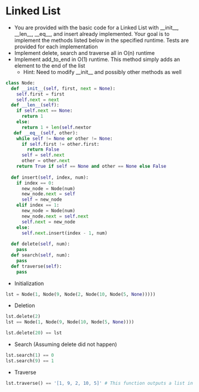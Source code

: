 # Linked List

* You are provided with the basic code for a Linked List with \_\_init\_\_, \_\_len\_\_, \_\_eq\_\_, and insert already implemented. Your goal is to implement the methods listed below in the specified runtime. Tests are provided for each implementation 
* Implement delete, search and traverse all in O(n) runtime
* Implement add_to_end in O(1) runtime. This method simply adds an element to the end of the list
  * Hint: Need to modify \_\_init\_\_ and possibly other methods as well


```Python
class Node:
  def __init__(self, first, next = None):
    self.first = first
    self.next = next
  def __len__(self):
    if self.next == None:
      return 1
    else:
      return 1 + len(self.nextor
   def __eq__(self, other):
    while self != None or other != None:
      if self.first != other.first:
        return False
      self = self.next
      other = other.next
    return True if self == None and other == None else False
      
  def insert(self, index, num):
    if index == 0:
      new_node = Node(num)
      new_node.next = self
      self = new_node
    elif index == 1:
      new_node = Node(num)
      new_node.next = self.next
      self.next = new_node
    else:
      self.next.insert(index - 1, num)
      
  def delete(self, num):
    pass
  def search(self, num):
    pass
  def traverse(self):
    pass
```

* Initialization
```Python
lst = Node(1, Node(9, Node(2, Node(10, Node(5, None)))))
```

* Deletion
```Python
lst.delete(2)
lst == Node(1, Node(9, Node(10, Node(5, None))))

lst.delete(20) == lst
```

* Search (Assuming delete did not happen)
```Python
lst.search(1) == 0
lst.search(9) == 1
```

* Traverse
```Python
lst.traverse() == '[1, 9, 2, 10, 5]' # This function outputs a list in string format
```
